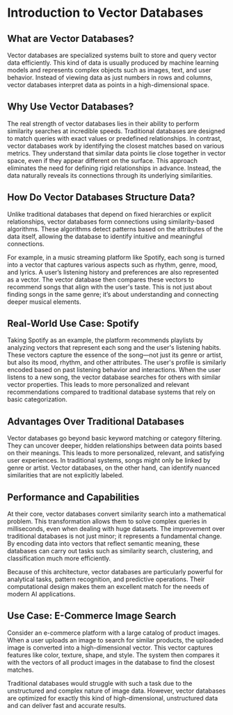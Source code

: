 
# Introduction to Vector Databases

## What are Vector Databases?

Vector databases are specialized systems built to store and query vector data efficiently. This kind of data is usually produced by machine learning models and represents complex objects such as images, text, and user behavior. Instead of viewing data as just numbers in rows and columns, vector databases interpret data as points in a high-dimensional space.

## Why Use Vector Databases?

The real strength of vector databases lies in their ability to perform similarity searches at incredible speeds. Traditional databases are designed to match queries with exact values or predefined relationships. In contrast, vector databases work by identifying the closest matches based on various metrics. They understand that similar data points lie close together in vector space, even if they appear different on the surface. This approach eliminates the need for defining rigid relationships in advance. Instead, the data naturally reveals its connections through its underlying similarities.

## How Do Vector Databases Structure Data?

Unlike traditional databases that depend on fixed hierarchies or explicit relationships, vector databases form connections using similarity-based algorithms. These algorithms detect patterns based on the attributes of the data itself, allowing the database to identify intuitive and meaningful connections.

For example, in a music streaming platform like Spotify, each song is turned into a vector that captures various aspects such as rhythm, genre, mood, and lyrics. A user’s listening history and preferences are also represented as a vector. The vector database then compares these vectors to recommend songs that align with the user's taste. This is not just about finding songs in the same genre; it’s about understanding and connecting deeper musical elements.

## Real-World Use Case: Spotify

Taking Spotify as an example, the platform recommends playlists by analyzing vectors that represent each song and the user's listening habits. These vectors capture the essence of the song—not just its genre or artist, but also its mood, rhythm, and other attributes. The user's profile is similarly encoded based on past listening behavior and interactions. When the user listens to a new song, the vector database searches for others with similar vector properties. This leads to more personalized and relevant recommendations compared to traditional database systems that rely on basic categorization.

## Advantages Over Traditional Databases

Vector databases go beyond basic keyword matching or category filtering. They can uncover deeper, hidden relationships between data points based on their meanings. This leads to more personalized, relevant, and satisfying user experiences. In traditional systems, songs might only be linked by genre or artist. Vector databases, on the other hand, can identify nuanced similarities that are not explicitly labeled.

## Performance and Capabilities

At their core, vector databases convert similarity search into a mathematical problem. This transformation allows them to solve complex queries in milliseconds, even when dealing with huge datasets. The improvement over traditional databases is not just minor; it represents a fundamental change. By encoding data into vectors that reflect semantic meaning, these databases can carry out tasks such as similarity search, clustering, and classification much more efficiently.

Because of this architecture, vector databases are particularly powerful for analytical tasks, pattern recognition, and predictive operations. Their computational design makes them an excellent match for the needs of modern AI applications.

## Use Case: E-Commerce Image Search

Consider an e-commerce platform with a large catalog of product images. When a user uploads an image to search for similar products, the uploaded image is converted into a high-dimensional vector. This vector captures features like color, texture, shape, and style. The system then compares it with the vectors of all product images in the database to find the closest matches.

Traditional databases would struggle with such a task due to the unstructured and complex nature of image data. However, vector databases are optimized for exactly this kind of high-dimensional, unstructured data and can deliver fast and accurate results.

